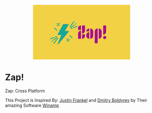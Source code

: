<p align="center">
	<img src="Zap!.png" width="320" height="180" alt="Zap!">  
</p>

# Zap!
Zap: Cross Platform

This Project is Inspired By: [Justin Frankel](http://www.1014.org/) and [Dmitry Boldyrev](http://www.dmitryboldyrev.ru) by Their amazing Software [Winamp](https://winamp.com)
